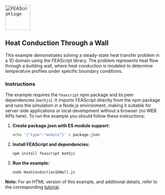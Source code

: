 <img src="https://feascript.github.io/FEAScript-website/assets/FEAScriptHeatTransfer.png" width="80" alt="FEAScript Logo">

## Heat Conduction Through a Wall

This example demonstrates solving a steady-state heat transfer problem in a 1D domain using the FEAScript library. The problem represents heat flow through a building wall, where heat conduction is modeled to determine temperature profiles under specific boundary conditions.

### Instructions

The example requires the `feascript` npm package and its peer dependencies (`mathjs`). It imports FEAScript directly from the npm package and runs the simulation in a Node.js environment, making it suitable for server-side applications or local development without a browser (no WEB APIs here). To run the example you should follow these instructions:

1. **Create package.json with ES module support:**

   ```bash
   echo '{"type":"module"}' > package.json
   ```

2. **Install FEAScript and dependencies:**

   ```bash
   npm install feascript mathjs
   ```

3. **Run the example:**
   ```bash
   node HeatConduction1DWall.js
   ```

**Note:** For an HTML version of this example, and additional details, refer to the corresponding [tutorial](https://feascript.com/tutorials/HeatConduction1DWall.html).
